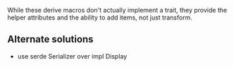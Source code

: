 While these derive macros don't actually implement a trait,
they provide the helper attributes and the ability to add items,
not just transform.

## Alternate solutions
- use serde Serializer over impl Display

